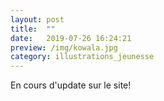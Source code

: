 ```yaml
---
layout: post
title:  ""
date:   2019-07-26 16:24:21
preview: /img/kowala.jpg
category: illustrations_jeunesse
---
```


En cours d'update sur le site! 



